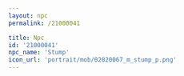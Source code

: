 ```yaml
---
layout: npc
permalink: /21000041

title: Npc
id: '21000041'
npc_name: 'Stump'
icon_url: 'portrait/mob/02020067_m_stump_p.png'
---
```

